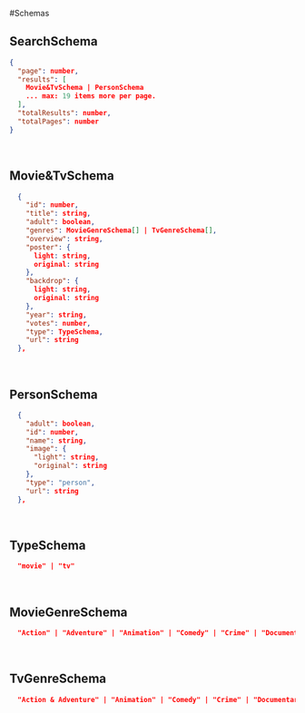 #Schemas

## SearchSchema

```json
{
  "page": number,
  "results": [
    Movie&TvSchema | PersonSchema
    ... max: 19 items more per page.
  ],
  "totalResults": number,
  "totalPages": number
}
```

<br />

## Movie&TvSchema 

```json
  {
    "id": number,
    "title": string,
    "adult": boolean,
    "genres": MovieGenreSchema[] | TvGenreSchema[],
    "overview": string,
    "poster": {
      light: string,
      original: string
    },
    "backdrop": {
      light: string,
      original: string
    },
    "year": string,
    "votes": number,
    "type": TypeSchema,
    "url": string
  },
```

<br />

## PersonSchema 

```json
  {
    "adult": boolean,
    "id": number,
    "name": string,
    "image": {
      "light": string,
      "original": string
    },
    "type": "person",
    "url": string
  },
```

<br />

## TypeSchema

```json
  "movie" | "tv"
```

<br />

## MovieGenreSchema

```json
  "Action" | "Adventure" | "Animation" | "Comedy" | "Crime" | "Documentary" | "Drama" | "Family" | "Fantasy" | "History" | "Horror" | "Music" | "Mystery" | "Romance" | "Science Fiction" | "TV Movie" | "Thriller" | "War" | "Western"
```

<br />

## TvGenreSchema

```json
  "Action & Adventure" | "Animation" | "Comedy" | "Crime" | "Documentary" | "Drama" | "Family" | "Kids" | "Mystery" | "News" | "Reality" | "Sci-Fi & Fantasy" | "Soap" | "Talk" | "War & Politics" | "Western"
```

<br />
